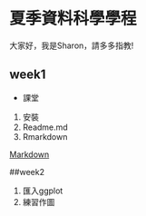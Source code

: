 # 夏季資料科學學程

大家好，我是Sharon，請多多指教!

## week1
* 課堂
1. 安裝
2. Readme.md
3. Rmarkdown

[Markdown](https://github.com/sharon0328/course/tree/master/week1/Rmarkdown.html)

##week2
1. 匯入ggplot
2. 練習作圖
